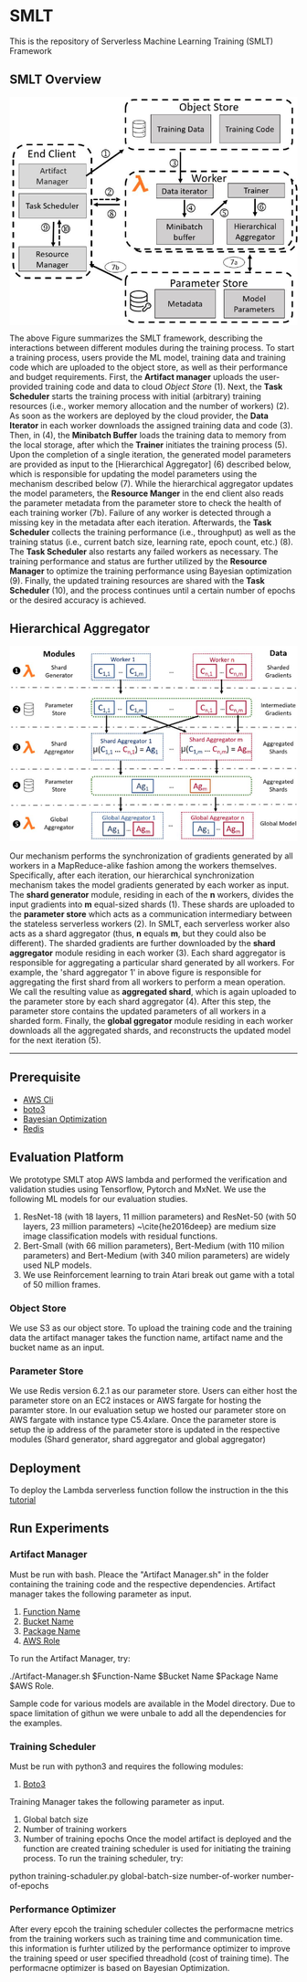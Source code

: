 # SMLT 


This is the repository of Serverless Machine Learning Training (SMLT) Framework

## SMLT Overview

<img align="center" src=https://github.com/xiaolongm0/Enabling-Scalable-and-Adaptive-Machine-Learning-Workflows-via-Serverless-Computing/blob/main/overview.png>


The above Figure summarizes the SMLT framework, describing the interactions between different modules during the training process. To start a training process, users provide the ML model, training data and training code which are uploaded to the object store, as well as their performance and budget requirements. First, the **Artifact manager** uploads the user-provided training code and data to cloud *Object Store* (1). Next, the **Task Scheduler** starts the training process with initial (arbitrary) training resources (i.e., worker memory allocation and the number of workers) (2). As soon as the workers are deployed by the cloud provider, the **Data Iterator** in each worker  downloads the assigned training data and code (3). Then, in (4), the **Minibatch Buffer** loads the training data to memory from the local storage, after which the **Trainer** initiates the  training process (5). Upon the completion of a single iteration,  the generated model parameters are provided as input to the [Hierarchical Aggregator] (6) described below, which is responsible for updating the model parameters using the mechanism described below (7). While the hierarchical aggregator updates the model parameters, the **Resource Manger** in the end client also reads the parameter metadata from the parameter store to check the health of each training worker (7b). Failure of any worker is detected through a missing key in the metadata after each iteration. Afterwards, the **Task Scheduler** collects the training performance (i.e., throughput) as well as the training status (i.e., current batch size, learning rate, epoch count, etc.) (8). The **Task Scheduler** also restarts any failed workers as necessary. The training performance and status are further utilized by the **Resource Manager** to optimize the training performance using Bayesian optimization (9). Finally, the updated training resources are shared with the **Task Scheduler** (10), and the process continues until a certain number of epochs or the desired accuracy is achieved.

## Hierarchical Aggregator 

<img aligh=center src=https://github.com/xiaolongm0/Enabling-Scalable-and-Adaptive-Machine-Learning-Workflows-via-Serverless-Computing/blob/main/Shard%20Aggregator.png>


Our mechanism performs the synchronization of gradients generated by all workers in a MapReduce-alike fashion among the workers themselves. Specifically, after each iteration, our hierarchical synchronization mechanism takes the model gradients generated by each worker as input.  The **shard generator** module,  residing in each of the **n** workers, divides the input gradients into **m** equal-sized shards (1). These shards are uploaded to the **parameter store**  which acts as a communication intermediary between the stateless serverless workers (2). 
In SMLT, each serverless worker also acts as a shard aggregator (thus, **n** equals **m**, but they could also be different).
The sharded gradients are further downloaded by the **shard aggregator** module  residing in each worker (3).  Each shard aggregator is responsible for aggregating a particular shard generated by all workers. For example, the 'shard aggregator 1' in above figure is responsible for aggregating the first shard from all workers to perform a mean operation. We call the resulting value as **aggregated shard**, which is again uploaded to the parameter store  by each shard aggregator (4). After this step, the parameter store contains the updated parameters of all workers in a sharded form. Finally, the **global ggregator** module residing in each worker downloads all the aggregated shards, and reconstructs the updated model for the next iteration (5).

---
## Prerequisite
- [AWS  Cli](https://aws.amazon.com/cli/)
- [boto3](https://boto3.amazonaws.com/v1/documentation/api/latest/index.html)
- [Bayesian Optimization](https://github.com/fmfn/BayesianOptimization)
- [Redis](https://pypi.org/project/redis-server/)

## Evaluation Platform

We prototype SMLT atop AWS lambda and performed the verification and validation studies using Tensorflow, Pytorch and MxNet. We use the following ML models for our evaluation studies. 
  1. ResNet-18 (with 18 layers, 11 million parameters) and ResNet-50 (with 50 layers, 23 million parameters) ~\cite{he2016deep} are medium size image classification models with residual functions.
  2. Bert-Small (with 66 million parameters), Bert-Medium (with 110 milion parameters) and Bert-Medium (with 340 milion parameters) are widely used NLP models.
  3. We use Reinforcement learning to train Atari break out game with a total of 50 million frames.

### Object Store
 
 We use S3 as our object store. To upload the training code and the training data the artifact manager takes the function name, artifact name and the bucket name as an input. 
 
 ### Parameter Store
 
 We use Redis version 6.2.1 as our parameter store. Users can either host the parameter store on an EC2 instaces or AWS fargate for hosting the paramter store. In our evaluation setup we hosted our parameter store on AWS fargate with instance type C5.4xlare. Once the parameter store is setup the ip address of the parameter store is updated in the respective modules (Shard generator, shard aggregator and global aggregator)
 
 ## Deployment
 
 To deploy the Lambda serverless function follow the instruction in the this [tutorial](https://docs.aws.amazon.com/lambda/latest/dg/gettingstarted-package.html#gettingstarted-package-awsother)
 
 ## Run Experiments
 
 ### Artifact Manager
 Must be run with bash. Pleace the "Artifact Manager.sh" in the folder containing the training code and the respective dependencies. Artifact manager takes the following parameter as input.
 
   1. [Function Name](https://docs.aws.amazon.com/lambda/latest/dg/getting-started.html)
   2. [Bucket Name](https://docs.aws.amazon.com/AmazonS3/latest/userguide/create-bucket-overview.html)
   3. [Package Name](https://docs.aws.amazon.com/lambda/latest/dg/gettingstarted-package.html#gettingstarted-package-awsother)
   4. [AWS Role](https://aws.amazon.com/premiumsupport/knowledge-center/lambda-execution-role-s3-bucket/)
 
 To run the Artifact Manager, try: 
 
 ./Artifact-Manager.sh $Function-Name $Bucket Name $Package Name $AWS Role. 
 
 Sample code for various models are available in the Model directory. Due to space limitation of githun we were unbale to add all the dependencies for the examples.
 
 ### Training Scheduler
 Must be run with python3 and requires the following modules:
  1. [Boto3](https://boto3.amazonaws.com/v1/documentation/api/latest/index.html)
 
 Training Manager takes the following parameter as input.
 
  1. Global batch size
  2. Number of training workers
  3. Number of training epochs
  Once the model artifact is deployed and the function are created training scheduler is used for initiating the training process. 
  To run the training scheduler, try: 
  
  python training-schaduler.py global-batch-size number-of-worker number-of-epochs
  
 ### Performance Optimizer

After every epcoh the training scheduler collectes the performacne metrics from the training workers such as training time and communication time. this information is furhter utilized by the performance optimizer to improve the training speed or user specified threadhold (cost of training time). The performacne optimizer is based on Bayesian Optimization.
